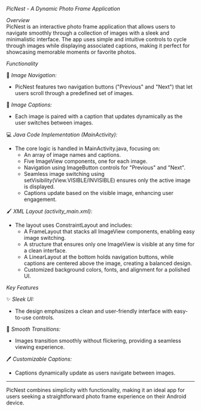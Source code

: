 *PicNest - A Dynamic Photo Frame Application*

*Overview*  
PicNest is an interactive photo frame application that allows users to navigate smoothly through a collection of images with a sleek and minimalistic interface. The app uses simple and intuitive controls to cycle through images while displaying associated captions, making it perfect for showcasing memorable moments or favorite photos.

*Functionality*  

📸 *Image Navigation:*  
- PicNest features two navigation buttons ("Previous" and "Next") that let users scroll through a predefined set of images.

📝 *Image Captions:*  
- Each image is paired with a caption that updates dynamically as the user switches between images.

💻 *Java Code Implementation (MainActivity):*  
- The core logic is handled in MainActivity.java, focusing on:
  - An array of image names and captions.
  - Five ImageView components, one for each image.
  - Navigation using ImageButton controls for "Previous" and "Next".
  - Seamless image switching using setVisibility(View.VISIBLE/INVISIBLE) ensures only the active image is displayed.
  - Captions update based on the visible image, enhancing user engagement.

🖌 *XML Layout (activity_main.xml):*  
- The layout uses ConstraintLayout and includes:
  - A FrameLayout that stacks all ImageView components, enabling easy image switching.
  - A structure that ensures only one ImageView is visible at any time for a clean interface.
  - A LinearLayout at the bottom holds navigation buttons, while captions are centered above the image, creating a balanced design.
  - Customized background colors, fonts, and alignment for a polished UI.

*Key Features*  

✨ *Sleek UI:*  
- The design emphasizes a clean and user-friendly interface with easy-to-use controls.

🎯 *Smooth Transitions:*  
- Images transition smoothly without flickering, providing a seamless viewing experience.

🖊 *Customizable Captions:*  
- Captions dynamically update as users navigate between images.

---

PicNest combines simplicity with functionality, making it an ideal app for users seeking a straightforward photo frame experience on their Android device.
